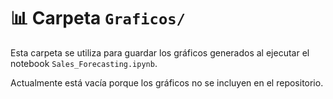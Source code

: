 # 📊 Carpeta `Graficos/`

Esta carpeta se utiliza para guardar los gráficos generados al ejecutar el notebook `Sales_Forecasting.ipynb`.

Actualmente está vacía porque los gráficos no se incluyen en el repositorio.
